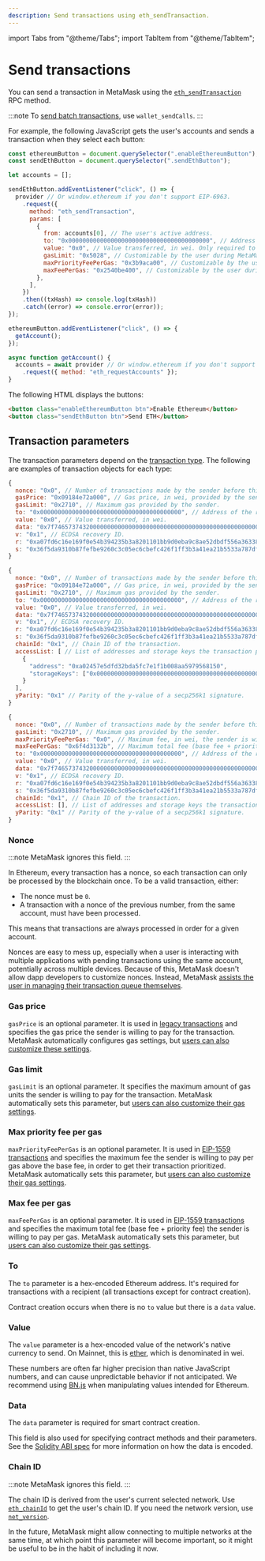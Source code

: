 ```yaml
---
description: Send transactions using eth_sendTransaction.
---
```


import Tabs from "@theme/Tabs";
import TabItem from "@theme/TabItem";

# Send transactions

You can send a transaction in MetaMask using the
[`eth_sendTransaction`](/wallet/reference/json-rpc-methods/eth_sendtransaction)
RPC method.

:::note
To [send batch transactions](send-batch-transactions.md), use `wallet_sendCalls`.
:::

For example, the following JavaScript gets the user's accounts and sends a transaction when they
select each button:

```javascript title="index.js"
const ethereumButton = document.querySelector(".enableEthereumButton");
const sendEthButton = document.querySelector(".sendEthButton");

let accounts = [];

sendEthButton.addEventListener("click", () => {
  provider // Or window.ethereum if you don't support EIP-6963.
    .request({
      method: "eth_sendTransaction",
      params: [
        {
          from: accounts[0], // The user's active address.
          to: "0x0000000000000000000000000000000000000000", // Address of the recipient. Not used in contract creation transactions.
          value: "0x0", // Value transferred, in wei. Only required to send ether to the recipient from the initiating external account.
          gasLimit: "0x5028", // Customizable by the user during MetaMask confirmation.
          maxPriorityFeePerGas: "0x3b9aca00", // Customizable by the user during MetaMask confirmation.
          maxFeePerGas: "0x2540be400", // Customizable by the user during MetaMask confirmation.
        },
      ],
    })
    .then((txHash) => console.log(txHash))
    .catch((error) => console.error(error));
});

ethereumButton.addEventListener("click", () => {
  getAccount();
});

async function getAccount() {
  accounts = await provider // Or window.ethereum if you don't support EIP-6963.
    .request({ method: "eth_requestAccounts" });
}
```

The following HTML displays the buttons:

```html title="index.html"
<button class="enableEthereumButton btn">Enable Ethereum</button>
<button class="sendEthButton btn">Send ETH</button>
```

## Transaction parameters

The transaction parameters depend on the [transaction type](/services/concepts/transaction-types).
The following are examples of transaction objects for each type:

<Tabs>
<TabItem value="Legacy transaction">

```js
{
  nonce: "0x0", // Number of transactions made by the sender before this one.
  gasPrice: "0x09184e72a000", // Gas price, in wei, provided by the sender.
  gasLimit: "0x2710", // Maximum gas provided by the sender.
  to: "0x0000000000000000000000000000000000000000", // Address of the recipient. Not used in contract creation transactions.
  value: "0x0", // Value transferred, in wei.
  data: "0x7f7465737432000000000000000000000000000000000000000000000000000000600057", // Used for defining contract creation and interaction.
  v: "0x1", // ECDSA recovery ID.
  r: "0xa07fd6c16e169f0e54b394235b3a8201101bb9d0eba9c8ae52dbdf556a363388", // ECDSA signature r.
  s: "0x36f5da9310b87fefbe9260c3c05ec6cbefc426f1ff3b3a41ea21b5533a787dfc", // ECDSA signature s.
}
```

</TabItem>
<TabItem value="Access list transaction">

```js
{
  nonce: "0x0", // Number of transactions made by the sender before this one.
  gasPrice: "0x09184e72a000", // Gas price, in wei, provided by the sender.
  gasLimit: "0x2710", // Maximum gas provided by the sender.
  to: "0x0000000000000000000000000000000000000000", // Address of the recipient. Not used in contract creation transactions.
  value: "0x0", // Value transferred, in wei.
  data: "0x7f7465737432000000000000000000000000000000000000000000000000000000600057", // Used for defining contract creation and interaction.
  v: "0x1", // ECDSA recovery ID.
  r: "0xa07fd6c16e169f0e54b394235b3a8201101bb9d0eba9c8ae52dbdf556a363388", // ECDSA signature r.
  s: "0x36f5da9310b87fefbe9260c3c05ec6cbefc426f1ff3b3a41ea21b5533a787dfc", // ECDSA signature s.
  chainId: "0x1", // Chain ID of the transaction.
  accessList: [ // List of addresses and storage keys the transaction plans to access.
    {
      "address": "0xa02457e5dfd32bda5fc7e1f1b008aa5979568150",
      "storageKeys": ["0x0000000000000000000000000000000000000000000000000000000000000081"]
    }
  ],
  yParity: "0x1" // Parity of the y-value of a secp256k1 signature.
}
```

</TabItem>
<TabItem value="EIP-1559 transaction">

```js
{
  nonce: "0x0", // Number of transactions made by the sender before this one.
  gasLimit: "0x2710", // Maximum gas provided by the sender.
  maxPriorityFeePerGas: "0x0", // Maximum fee, in wei, the sender is willing to pay per gas above the base fee.
  maxFeePerGas: "0x6f4d3132b", // Maximum total fee (base fee + priority fee), in wei, the sender is willing to pay per gas.
  to: "0x0000000000000000000000000000000000000000", // Address of the recipient. Not used in contract creation transactions.
  value: "0x0", // Value transferred, in wei.
  data: "0x7f7465737432000000000000000000000000000000000000000000000000000000600057", // Used for defining contract creation and interaction.
  v: "0x1", // ECDSA recovery ID.
  r: "0xa07fd6c16e169f0e54b394235b3a8201101bb9d0eba9c8ae52dbdf556a363388", // ECDSA signature r.
  s: "0x36f5da9310b87fefbe9260c3c05ec6cbefc426f1ff3b3a41ea21b5533a787dfc", // ECDSA signature s.
  chainId: "0x1", // Chain ID of the transaction.
  accessList: [], // List of addresses and storage keys the transaction plans to access.
  yParity: "0x1" // Parity of the y-value of a secp256k1 signature.
}
```

</TabItem>
</Tabs>

### Nonce

:::note
MetaMask ignores this field.
:::

In Ethereum, every transaction has a nonce, so each transaction can only be processed by the
blockchain once.
To be a valid transaction, either:

- The nonce must be `0`.
- A transaction with a nonce of the previous number, from the same account, must have been processed.

This means that transactions are always processed in order for a given account.

Nonces are easy to mess up, especially when a user is interacting with multiple applications with
pending transactions using the same account, potentially across multiple devices.
Because of this, MetaMask doesn't allow dapp developers to customize nonces.
Instead, MetaMask
[assists the user in managing their transaction queue themselves](https://support.metamask.io/manage-crypto/transactions/how-to-speed-up-or-cancel-a-pending-transaction/).

### Gas price

`gasPrice` is an optional parameter.
It is used in [legacy transactions](/services/concepts/transaction-types/#legacy-transactions) and specifies the gas price the sender is willing to pay for the transaction.
MetaMask automatically configures gas settings, but [users can also customize these settings](https://support.metamask.io/configure/transactions/how-to-customize-gas-settings/).

### Gas limit

`gasLimit` is an optional parameter.
It specifies the maximum amount of gas units the sender is willing to pay for the transaction.
MetaMask automatically sets this parameter, but [users can also customize their gas settings](https://support.metamask.io/configure/transactions/how-to-customize-gas-settings/).

### Max priority fee per gas

`maxPriorityFeePerGas` is an optional parameter.
It is used in [EIP-1559 transactions](/services/concepts/transaction-types/#eip-1559-transactions) and specifies the maximum fee the sender is willing to pay per gas above the base fee, in order to get their transaction prioritized.
MetaMask automatically sets this parameter, but [users can also customize their gas settings](https://support.metamask.io/configure/transactions/how-to-customize-gas-settings/).

### Max fee per gas

`maxFeePerGas` is an optional parameter.
It is used in [EIP-1559 transactions](/services/concepts/transaction-types/#eip-1559-transactions) and specifies the maximum total fee (base fee + priority fee) the sender is willing to pay per gas.
MetaMask automatically sets this parameter, but [users can also customize their gas settings](https://support.metamask.io/configure/transactions/how-to-customize-gas-settings/).

### To

The `to` parameter is a hex-encoded Ethereum address.
It's required for transactions with a recipient (all transactions except for contract creation).

Contract creation occurs when there is no `to` value but there is a `data` value.

### Value

The `value` parameter is a hex-encoded value of the network's native currency to send.
On Mainnet, this is [ether](https://www.ethereum.org/eth), which is denominated in wei.

These numbers are often far higher precision than native JavaScript numbers, and can cause
unpredictable behavior if not anticipated.
We recommend using [BN.js](https://github.com/indutny/bn.js/) when manipulating
values intended for Ethereum.

### Data

The `data` parameter is required for smart contract creation.

This field is also used for specifying contract methods and their parameters.
See the [Solidity ABI spec](https://solidity.readthedocs.io/en/develop/abi-spec.html) for more
information on how the data is encoded.

### Chain ID

:::note
MetaMask ignores this field.
:::

The chain ID is derived from the user's current selected network.
Use [`eth_chainId`](/wallet/reference/json-rpc-methods/eth_chainid) to get the user's chain ID.
If you need the network version, use [`net_version`](https://ethereum.org/en/developers/docs/apis/json-rpc/#net_version).

In the future, MetaMask might allow connecting to multiple networks at the same time, at which point
this parameter will become important, so it might be useful to be in the habit of including it now.
